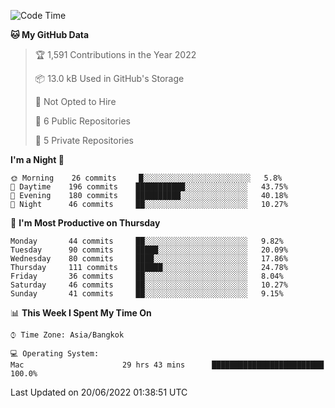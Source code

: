 <!--START_SECTION:waka-->
![Code Time](http://img.shields.io/badge/Code%20Time-0%20secs-blue)

**🐱 My GitHub Data** 

> 🏆 1,591 Contributions in the Year 2022
 > 
> 📦 13.0 kB Used in GitHub's Storage 
 > 
> 🚫 Not Opted to Hire
 > 
> 📜 6 Public Repositories 
 > 
> 🔑 5 Private Repositories  
 > 
**I'm a Night 🦉** 

```text
🌞 Morning    26 commits     █░░░░░░░░░░░░░░░░░░░░░░░░   5.8% 
🌆 Daytime    196 commits    ███████████░░░░░░░░░░░░░░   43.75% 
🌃 Evening    180 commits    ██████████░░░░░░░░░░░░░░░   40.18% 
🌙 Night      46 commits     ██░░░░░░░░░░░░░░░░░░░░░░░   10.27%

```
📅 **I'm Most Productive on Thursday** 

```text
Monday       44 commits     ██░░░░░░░░░░░░░░░░░░░░░░░   9.82% 
Tuesday      90 commits     █████░░░░░░░░░░░░░░░░░░░░   20.09% 
Wednesday    80 commits     ████░░░░░░░░░░░░░░░░░░░░░   17.86% 
Thursday     111 commits    ██████░░░░░░░░░░░░░░░░░░░   24.78% 
Friday       36 commits     ██░░░░░░░░░░░░░░░░░░░░░░░   8.04% 
Saturday     46 commits     ██░░░░░░░░░░░░░░░░░░░░░░░   10.27% 
Sunday       41 commits     ██░░░░░░░░░░░░░░░░░░░░░░░   9.15%

```


📊 **This Week I Spent My Time On** 

```text
⌚︎ Time Zone: Asia/Bangkok

💻 Operating System: 
Mac                      29 hrs 43 mins      █████████████████████████   100.0%

```


 Last Updated on 20/06/2022 01:38:51 UTC
<!--END_SECTION:waka-->